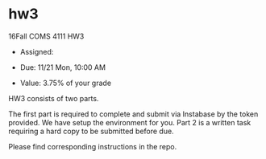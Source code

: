 # hw3
16Fall COMS 4111 HW3

* Assigned: 

* Due: 11/21 Mon, 10:00 AM

* Value: 3.75% of your grade

HW3 consists of two parts. 

The first part is required to complete and submit via Instabase by the token provided. 
We have setup the environment for you. 
Part 2 is a written task requiring a hard copy to be submitted before due.

Please find corresponding instructions in the repo.
